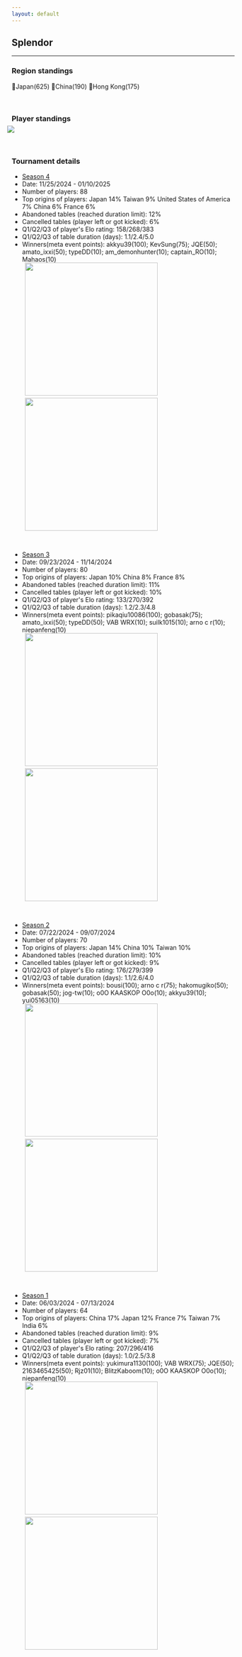 ```yaml
---
layout: default
---
```


## Splendor

---


### Region standings
🥇Japan(625) 🥈China(190) 🥉Hong Kong(175)
<p>&nbsp;</p>



### Player standings
<div>
	<img src="/wpoc/assets/images/ranking/SplendorRanking.png" style="display: block; margin-left: -10px; margin-bottom: 10px; margin-top: -10px"/>
</div>

<p>&nbsp;</p>


### Tournament details

- [Season 4](https://boardgamearena.com/tournament?id=331208)
- Date: 11/25/2024 - 01/10/2025
- Number of players: 88
- Top origins of players: Japan 14% Taiwan 9% United States of America 7% China 6% France 6%
- Abandoned tables (reached duration limit): 12%
- Cancelled tables (player left or got kicked): 6%
- Q1/Q2/Q3 of player's Elo rating: 158/268/383
- Q1/Q2/Q3 of table duration (days): 1.1/2.4/5.0
- Winners(meta event points): akkyu39(100); KevSung(75); JQE(50); amato_ixxi(50); typeDD(10); am_demonhunter(10); captain_RO(10); Mahaos(10)

<div>
 <img src="/wpoc/assets/images/tournament/t_SplendorWestern Pacific Ocean Cup • Season 4_Elo_20250111092000.png" width="300" style="display: block; margin-left: 30px; margin-bottom: 5px; margin-top:-15px"/>
</div>
<div>
 <img src="/wpoc/assets/images/tournament/t_SplendorWestern Pacific Ocean Cup • Season 4_Duration_20250111102041.png" width="300" style="display: block; margin-left: 30px; margin-bottom: 5px;"/>
</div>
<p>&nbsp;</p>


- [Season 3](https://boardgamearena.com/tournament?id=320473)
- Date: 09/23/2024 - 11/14/2024
- Number of players: 80
- Top origins of players: Japan 10% China 8% France 8% 
- Abandoned tables (reached duration limit): 11%
- Cancelled tables (player left or got kicked): 10%
- Q1/Q2/Q3 of player's Elo rating: 133/270/392
- Q1/Q2/Q3 of table duration (days): 1.2/2.3/4.8
- Winners(meta event points): pikaqiu10086(100); gobasak(75); amato_ixxi(50); typeDD(50); VAB WRX(10); suilk1015(10); arno c r(10); niepanfeng(10)

<div>
 <img src="/wpoc/assets/images/tournament/t_SplendorWestern Pacific Ocean Cup • Season 3_Elo_20241115082126.png" width="300" style="display: block; margin-left: 30px; margin-bottom: 5px; margin-top:-15px"/>
</div>
<div>
 <img src="/wpoc/assets/images/tournament/t_SplendorWestern Pacific Ocean Cup • Season 3_Duration_20241115085042.png" width="300" style="display: block; margin-left: 30px; margin-bottom: 5px;"/>
</div>
<p>&nbsp;</p>




- [Season 2](https://boardgamearena.com/tournament?id=308419)
- Date: 07/22/2024 - 09/07/2024
- Number of players: 70
- Top origins of players: Japan 14% China 10% Taiwan 10% 
- Abandoned tables (reached duration limit): 10%
- Cancelled tables (player left or got kicked): 9%
- Q1/Q2/Q3 of player's Elo rating: 176/279/399
- Q1/Q2/Q3 of table duration (days): 1.1/2.6/4.0
- Winners(meta event points): bousi(100); arno c r(75); hakomugiko(50); gobasak(50); jog-tw(10); o0O KAASKOP O0o(10); akkyu39(10); yui05163(10)

<div>
 <img src="/wpoc/assets/images/tournament/t_SplendorWestern Pacific Ocean Cup • Season 2_Elo_20240907215156.png" width="300" style="display: block; margin-left: 30px; margin-bottom: 5px; margin-top:-15px"/>
</div>
<div>
 <img src="/wpoc/assets/images/tournament/t_SplendorWestern Pacific Ocean Cup • Season 2_Duration_20240907221658.png" width="300" style="display: block; margin-left: 30px; margin-bottom: 5px;"/>
</div>
<p>&nbsp;</p>





- [Season 1](https://boardgamearena.com/tournament?id=294813)
- Date: 06/03/2024 - 07/13/2024
- Number of players: 64
- Top origins of players: China 17% Japan 12% France 7% Taiwan 7% India 6%
- Abandoned tables (reached duration limit): 9%
- Cancelled tables (player left or got kicked): 7%
- Q1/Q2/Q3 of player's Elo rating: 207/296/416
- Q1/Q2/Q3 of table duration (days): 1.0/2.5/3.8
- Winners(meta event points): yukimura1130(100); VAB WRX(75); JQE(50); 2163465425(50); Rjz01(10); BlitzKaboom(10); o0O KAASKOP O0o(10); niepanfeng(10)

<div>
 <img src="/wpoc/assets/images/tournament/t_Splendor_Elo_S1.png" width="300" style="display: block; margin-left: 30px; margin-bottom: 5px; margin-top:-15px"/>
</div>
<div>
 <img src="/wpoc/assets/images/tournament/t_Splendor_Duration_S1.png" width="300" style="display: block; margin-left: 30px; margin-bottom: 5px;"/>
</div>
<p>&nbsp;</p>




>>

